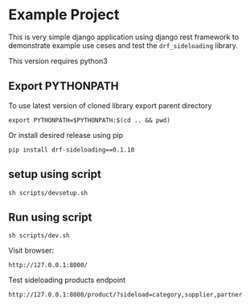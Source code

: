 # Example Project

This is very simple django application using django rest framework 
to demonstrate example use ceses and test the `drf_sideloading` library.

This version requires python3 

## Export PYTHONPATH

To use latest version of cloned library export parent directory 

    export PYTHONPATH=$PYTHONPATH:$(cd .. && pwd)

Or install desired release using pip

    pip install drf-sideloading==0.1.10


## setup using script

    sh scripts/devsetup.sh

## Run using script

    sh scripts/dev.sh

Visit browser: 

    http://127.0.0.1:8000/


Test sideloading products endpoint

    http://127.0.0.1:8000/product/?sideload=category,supplier,partner

